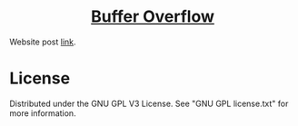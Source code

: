<h1 align="center">
	<a href="https://github.com/KeyC0de/BufferOverflow">Buffer Overflow</a>
</h1>


Website post [link](https://keyc0de.com/posts/35.html).<br>



# License

Distributed under the GNU GPL V3 License. See "GNU GPL license.txt" for more information.
